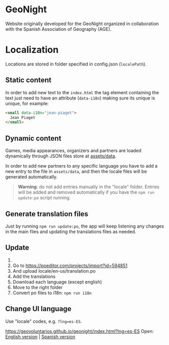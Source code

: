 # GeoNight

Website originally developed for the GeoNight organized in collaboration with the Spanish Association of Geography (AGE).

# Localization

Locations are stored in folder specified in config.json (`localePath`).

## Static content

In order to add new text to the `index.html` the tag element containing the text just need to have an attribute (`data-i18n`)
making sure its unique is unique, for example:

```html
<small data-i18n="jean-piaget">
  Jean Piaget
</small>
```

## Dynamic content

Games, media appearances, organizers and partners are loaded dynamically through JSON files store at [assets/data](/assets//data).

In order to add new partners to any specific language you have to add a new entry to the file in `assets/data`, and then
the locale files will be generated automatically.

> **Warning**: do not add entries manually in the "locale" folder. Entries will be added and removed automatically if 
you have the `npm run update:po` script running.


## Generate translation files

Just by running `npm run update:po`, the app will keep listening any changes in the main files and updating the 
translations files as needed.

## Update

1. 
2. Go to https://poeditor.com/projects/import?id=594851
3. And upload locale/en-us/translation.po
4. Add the translations
5. Download each language (except english)
6. Move to the right folder
7. Convert po files to i18n: `npm run i18n`

## Change UI language

Use "locale" codes, e.g. `?lng=es-ES`.

https://geovoluntarios.github.io/geonight/index.html?lng=es-ES
Open: [English version](https://geovoluntarios.github.io/geonight/index.html?lng=en-US) | [Spanish version]()